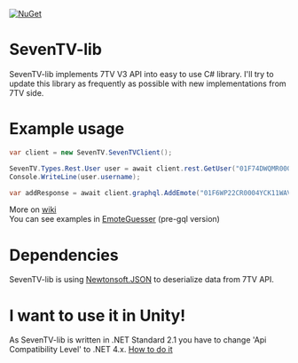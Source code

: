 [![NuGet](https://img.shields.io/nuget/v/SevenTV-lib.svg?label=NuGet)](https://nuget.org/packages/SevenTV-lib)
# SevenTV-lib
SevenTV-lib implements 7TV V3 API into easy to use C# library. I'll try to update this library as frequently as possible with new implementations from 7TV side.

# Example usage
```csharp
var client = new SevenTV.SevenTVClient();

SevenTV.Types.Rest.User user = await client.rest.GetUser("01F74DWQMR0005C7FW3P0F45Y5");
Console.WriteLine(user.username);

var addResponse = await client.graphql.AddEmote("01F6WP22CR0004YCK11WAVZHEW", "01F74DWQMR0005C7FW3P0F45Y5");

```
More on [wiki](https://github.com/Xslash58/SevenTV-lib/wiki)<br>
You can see examples in [EmoteGuesser](https://github.com/Xslash58/emoteguesser) (pre-gql version)

# Dependencies
SevenTV-lib is using [Newtonsoft.JSON](https://www.newtonsoft.com/json) to deserialize data from 7TV API.

# I want to use it in Unity!
As SevenTV-lib is written in .NET Standard 2.1 you have to change 'Api Compatibility Level' to .NET 4.x.
[How to do it](https://learn.microsoft.com/en-us/visualstudio/gamedev/unity/unity-scripting-upgrade)
